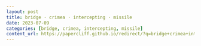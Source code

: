 ```yaml
---
layout: post
title: bridge · crimea · intercepting · missile
date: 2023-07-09
categories: [bridge, crimea, intercepting, missile]
content_url: https://papercliff.github.io/redirect/?q=bridge+crimea+intercepting+missile&tbs=cdr:1,cd_min:7/8/2023,cd_max:7/10/2023
---
```


